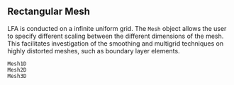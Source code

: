 ## Rectangular Mesh

LFA is conducted on a infinite uniform grid.
The ``Mesh`` object allows the user to specify different scaling between the different dimensions of the mesh.
This facilitates investigation of the smoothing and multigrid techniques on highly distorted meshes, such as boundary layer elements.

```@docs
Mesh1D
Mesh2D
Mesh3D
```